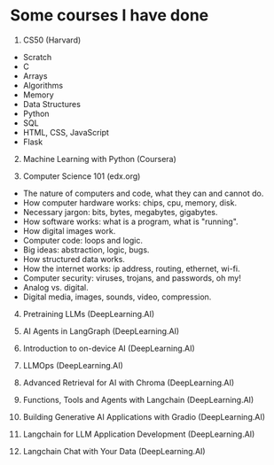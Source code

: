# Some courses I have done

1. CS50 (Harvard)
 - Scratch
 - C
 - Arrays
 - Algorithms
 - Memory
 - Data Structures
 - Python
 - SQL
 - HTML, CSS, JavaScript
 - Flask

2. Machine Learning with Python (Coursera)

3. Computer Science 101 (edx.org)
 - The nature of computers and code, what they can and cannot do.
 - How computer hardware works: chips, cpu, memory, disk.
 - Necessary jargon: bits, bytes, megabytes, gigabytes.
 - How software works: what is a program, what is "running".
 - How digital images work.
 - Computer code: loops and logic.
 - Big ideas: abstraction, logic, bugs.
 - How structured data works.
 - How the internet works: ip address, routing, ethernet, wi-fi.
 - Computer security: viruses, trojans, and passwords, oh my!
 - Analog vs. digital.
 - Digital media, images, sounds, video, compression.

4. Pretraining LLMs (DeepLearning.AI)

5. AI Agents in LangGraph (DeepLearning.AI)

6. Introduction to on-device AI (DeepLearning.AI)

7. LLMOps (DeepLearning.AI)

8. Advanced Retrieval for AI with Chroma (DeepLearning.AI)

9. Functions, Tools and Agents with Langchain (DeepLearning.AI)

10. Building Generative AI Applications with Gradio (DeepLearning.AI)

11. Langchain for LLM Application Development (DeepLearning.AI)

12. Langchain Chat with Your Data (DeepLearning.AI)
